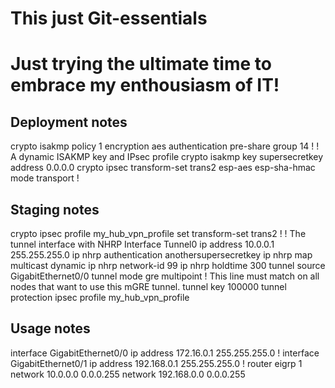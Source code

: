 # This just Git-essentials
# Just trying the ultimate time to embrace my enthousiasm of IT!

## Deployment notes 
crypto isakmp policy 1
 encryption aes
 authentication pre-share
 group 14
!
! A dynamic ISAKMP key and IPsec profile
crypto isakmp key supersecretkey address 0.0.0.0 crypto ipsec transform-set trans2 esp-aes esp-sha-hmac mode transport
!

## Staging notes 
crypto ipsec profile my_hub_vpn_profile
 set transform-set trans2
!
! The tunnel interface with NHRP Interface Tunnel0
 ip address 10.0.0.1 255.255.255.0
 ip nhrp authentication anothersupersecretkey
 ip nhrp map multicast dynamic
 ip nhrp network-id 99
 ip nhrp holdtime 300
 tunnel source GigabitEthernet0/0
 tunnel mode gre multipoint
! This line must match on all nodes that want to use this mGRE tunnel.
 tunnel key 100000
 tunnel protection ipsec profile my_hub_vpn_profile

## Usage notes
interface GigabitEthernet0/0
 ip address 172.16.0.1 255.255.255.0
!
interface GigabitEthernet0/1
 ip address 192.168.0.1 255.255.255.0
!
router eigrp 1
 network 10.0.0.0 0.0.0.255
 network 192.168.0.0 0.0.0.255

